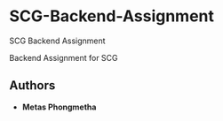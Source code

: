 # SCG-Backend-Assignment
SCG Backend Assignment

Backend Assignment for SCG

## Authors

* **Metas Phongmetha**
